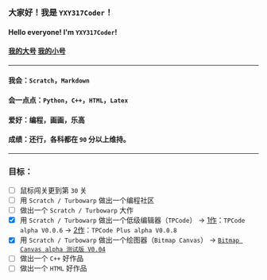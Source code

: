 ### 大家好！我是 `YXY317Coder`！
#### Hello everyone! I'm `YXY317Coder`!
#### [我的大号](https://github.com/Name317) [我的小号](https://github.com/YXY317Coder)

---

#### 我会：`Scratch`，`Markdown`
#### 会一点点：`Python`，`C++`，`HTML`，`Latex`
#### 爱好：编程，画画，乐高
#### 成绩：还行，各科都在 `90` 分以上维持。

---

### 目标：
- [ ] 鼠标闯关更到第 `30` 关
- [ ] 用 `Scratch / Turbowarp` 做出一个编程社区
- [ ] 做出一个 `Scratch / Turbowarp` 大作
- [x] 用 `Scratch / Turbowarp` 做出一个低级编辑器（`TPCode`） -> [1作](https://www.40code.com/#page=work&id=10026)：`TPCode alpha V0.0.6` -> [2作](https://www.40code.com/#page=work&id=10240)：`TPCode Plus alpha V0.0.8`
- [x] 用 `Scratch / Turbowarp` 做出一个绘图器（`Bitmap Canvas`） -> [`Bitmap Canvas alpha 测试版 V0.04`](https://www.40code.com/#page=work&id=10901)
- [ ] 做出一个 `C++` 好作品
- [ ] 做出一个 `HTML` 好作品
